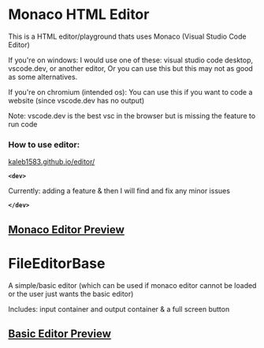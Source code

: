 # Monaco HTML Editor

This is a HTML editor/playground thats uses Monaco (Visual Studio Code Editor)

If you're on windows:
  I would use one of these: visual studio code desktop, vscode.dev, or another editor,
  Or you can use this but this may not as good as some alternatives.

If you're on chromium (intended os):
  You can use this if you want to code a website (since vscode.dev has no output)

Note: vscode.dev is the best vsc in the browser but is missing the feature to run code

### How to use editor:

 [kaleb1583.github.io/editor/](https://kaleb1583.github.io/editor/)
 
**```<dev>```**


Currently: adding a feature & then I will find and fix any minor issues


**```</dev>```**

[Monaco Editor Preview](https://github.com/Kaleb1583/editor/blob/main/previews/WithMonaco.png)
---

# FileEditorBase

A simple/basic editor (which can be used if monaco editor cannot be loaded or the user just wants the basic editor)

Includes: input container and output container & a full screen button


[Basic Editor Preview](https://github.com/Kaleb1583/editor/blob/main/previews/WithoutMonaco.png)
---

